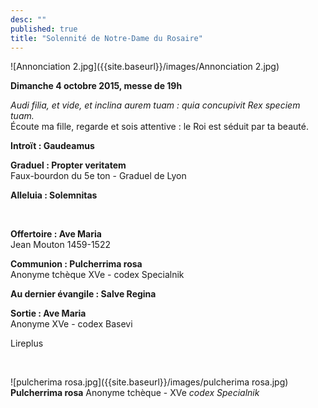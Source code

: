 ```yaml
---
desc: ""
published: true
title: "Solennité de Notre-Dame du Rosaire"
---
```




![Annonciation 2.jpg]({{site.baseurl}}/images/Annonciation 2.jpg)



**Dimanche 4 octobre 2015, messe de 19h** 

*Audi filia, et vide, et inclina aurem tuam : quia concupivit Rex speciem tuam.*  
Écoute ma fille, regarde et sois attentive : le Roi est séduit par ta beauté.

**Introït : Gaudeamus**

**Graduel : Propter veritatem**  
Faux-bourdon du 5e ton - Graduel de Lyon

**Alleluia : Solemnitas**

&nbsp;

**Offertoire : Ave Maria**  
Jean Mouton 1459-1522

**Communion : Pulcherrima rosa**  
Anonyme tchèque XVe - codex Specialnik

**Au dernier évangile : Salve Regina**  

**Sortie : Ave Maria**  
Anonyme XVe - codex Basevi

Lireplus

&nbsp;

![pulcherima rosa.jpg]({{site.baseurl}}/images/pulcherima rosa.jpg)
**Pulcherrima rosa** Anonyme tchèque - XVe *codex Specialnik*
